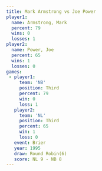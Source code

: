 ```yaml
---
title: Mark Armstrong vs Joe Power
player1:               
  name: Armstrong, Mark
  percent: 79          
  wins: 0              
  losses: 1            
player2:               
  name: Power, Joe     
  percent: 65          
  wins: 1              
  losses: 0            
games:
 - player1:         
     team: 'NB'     
     position: Third
     percent: 79    
     win: 0         
     loss: 1        
   player2:         
     team: 'NL'     
     position: Third
     percent: 65    
     win: 1         
     loss: 0        
   event: Brier        
   year: 1995          
   draw: Round Robin(6)
   score: NL 9 - NB 8  
---
```

